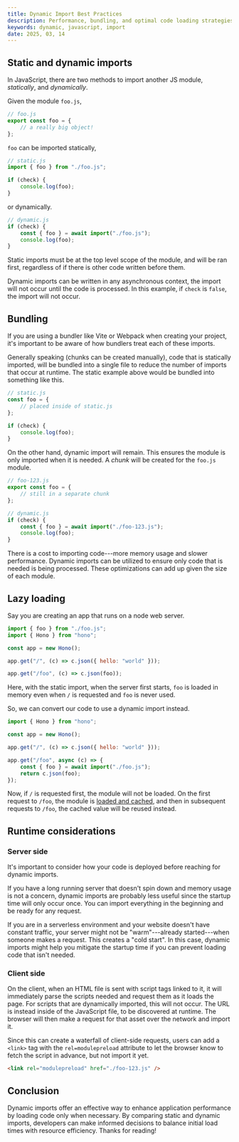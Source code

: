 ```yaml
---
title: Dynamic Import Best Practices
description: Performance, bundling, and optimal code loading strategies.
keywords: dynamic, javascript, import
date: 2025, 03, 14
---
```


## Static and dynamic imports

In JavaScript, there are two methods to import another JS module, _statically_, and _dynamically_.

Given the module `foo.js`,

```js
// foo.js
export const foo = {
	// a really big object!
};
```

`foo` can be imported statically,

```js {2}
// static.js
import { foo } from "./foo.js";

if (check) {
	console.log(foo);
}
```

or dynamically.

```js {3}
// dynamic.js
if (check) {
	const { foo } = await import("./foo.js");
	console.log(foo);
}
```

Static imports must be at the top level scope of the module, and will be ran first, regardless of if there is other code written before them.

Dynamic imports can be written in any asynchronous context, the import will not occur until the code is processed. In this example, if `check` is `false`, the import will not occur.

## Bundling

If you are using a bundler like Vite or Webpack when creating your project, it's important to be aware of how bundlers treat each of these imports.

Generally speaking (chunks can be created manually), code that is statically imported, will be bundled into a single file to reduce the number of imports that occur at runtime. The static example above would be bundled into something like this.

```js {2-4}
// static.js
const foo = {
	// placed inside of static.js
};

if (check) {
	console.log(foo);
}
```

On the other hand, dynamic import will remain. This ensures the module is only imported when it is needed. A _chunk_ will be created for the `foo.js` module.

```js
// foo-123.js
export const foo = {
	// still in a separate chunk
};
```

```js {3}
// dynamic.js
if (check) {
	const { foo } = await import("./foo-123.js");
	console.log(foo);
}
```

There is a cost to importing code---more memory usage and slower performance. Dynamic imports can be utilized to ensure only code that is needed is being processed. These optimizations can add up given the size of each module.

## Lazy loading

Say you are creating an app that runs on a node web server.

```js {1}
import { foo } from "./foo.js";
import { Hono } from "hono";

const app = new Hono();

app.get("/", (c) => c.json({ hello: "world" }));

app.get("/foo", (c) => c.json(foo));
```

Here, with the static import, when the server first starts, `foo` is loaded in memory even when `/` is requested and `foo` is never used.

So, we can convert our code to use a dynamic import instead.

```js {8}
import { Hono } from "hono";

const app = new Hono();

app.get("/", (c) => c.json({ hello: "world" }));

app.get("/foo", async (c) => {
	const { foo } = await import("./foo.js");
	return c.json(foo);
});
```

Now, if `/` is requested first, the module will not be loaded. On the first request to `/foo`, the module is [loaded and cached](https://developer.mozilla.org/en-US/docs/Web/JavaScript/Reference/Operators/import#module_namespace_object), and then in subsequent requests to `/foo`, the cached value will be reused instead.

## Runtime considerations

### Server side

It's important to consider how your code is deployed before reaching for dynamic imports.

If you have a long running server that doesn't spin down and memory usage is not a concern, dynamic imports are probably less useful since the startup time will only occur once. You can import everything in the beginning and be ready for any request.

If you are in a serverless environment and your website doesn't have constant traffic, your server might not be "warm"---already started---when someone makes a request. This creates a "cold start". In this case, dynamic imports might help you mitigate the startup time if you can prevent loading code that isn't needed.

### Client side

On the client, when an HTML file is sent with script tags linked to it, it will immediately parse the scripts needed and request them as it loads the page. For scripts that are dynamically imported, this will not occur. The URL is instead inside of the JavaScript file, to be discovered at runtime. The browser will then make a request for that asset over the network and import it.

Since this can create a waterfall of client-side requests, users can add a `<link>` tag with the `rel=modulepreload` attribute to let the browser know to fetch the script in advance, but not import it yet.

```html
<link rel="modulepreload" href="./foo-123.js" />
```

## Conclusion

Dynamic imports offer an effective way to enhance application performance by loading code only when necessary. By comparing static and dynamic imports, developers can make informed decisions to balance initial load times with resource efficiency. Thanks for reading!
